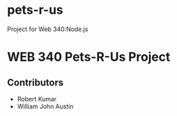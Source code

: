 # pets-r-us
Project for Web 340:Node.js
<h1> WEB 340 Pets-R-Us Project </h1>
<h2> Contributors</h2>
<ul>
  <li>Robert Kumar</li>
  <li>William John Austin</li>
</ul>